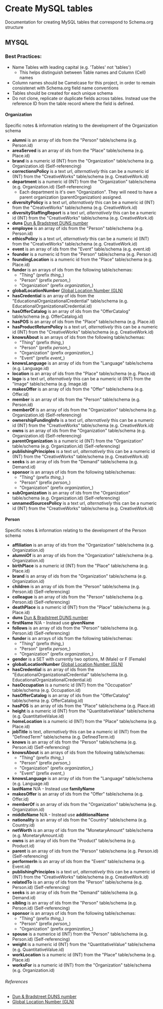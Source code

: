 # Create MySQL tables 
Documentation for creating MySQL tables that correspond to Schema.org structure

## MYSQL

### Best Practices:
* Name Tables with leading capital (e.g. 'Tables' not 'tables')
	* This helps distinguish between Table names and Column (Cell) names
* Column names should be Camelcase for this project, in order to remain consistenet with Schema.org field name conventions
* Tables should be created for each unique schema
* Do not clone, replicate or duplicate fields across tables. Instead use the reference ID from the table record where the field is defined.

#### Organization
Specific notes & information relating to the development of the Organization schema
* **alumni** is an array of ids from the "Person" table/schema (e.g. Person.id)
* **areaServed** is an array of ids from the "Place" table/schema (e.g. Place.id)
* **brand** is a numeric id (INT) from the "Organization" table/schema (e.g. Organization.id) (Self-referencing)
* **correctionsPolicy** is a text url, *alternatively* this can be a numeric id (INT) from the "CreativeWorks" table/schema (e.g. CreativeWork.id)
* **department** is a numeric id (INT) from the "Organization" table/schema (e.g. Organization.id) (Self-referencing)
	* Each department is it's own "Organization". They will need to have a parent organization (parentOrganization) assigned.
* **diversityPolicy** is a text url, *alternatively* this can be a numeric id (INT) from the "CreativeWorks" table/schema (e.g. CreativeWork.id)
* **diversityStaffingReport** is a text url, *alternatively* this can be a numeric id (INT) from the "CreativeWorks" table/schema (e.g. CreativeWork.id)
* **duns** [Dun & Bradstreet DUNS number][duns]
* **employee** is an array of ids from the "Person" table/schema (e.g. Person.id)
* **ethicsPolicy** is a text url, *alternatively* this can be a numeric id (INT) from the "CreativeWorks" table/schema (e.g. CreativeWork.id)
* **event** is an array of ids from the "Event" table/schema (e.g. event.id)
* **founder** is a numeric id from the "Person" table/schema (e.g. Person.id)
* **foundingLocation** is a numeric id from the "Place" table/schema (e.g. Place.id)
* **funder** is an arrays of ids from the following table/schemas:
	* "Thing" (prefix *thing_*)
	* "Person" (prefix *person_*)
	* "Organization" (prefix *organization_*)
* **globalLocationNumber** [Global Location Number (GLN)][gln]
* **hasCredential** is an array of ids from the "EducationalOrganizationalCredential" table/schema (e.g. EducationalOrganizationalCredential.id)
* **hasOfferCatalog** is an array of ids from the "OfferCatalog" table/schema (e.g. OfferCatalog.id)
* **hasPOS** is an array of ids from the "Place" table/schema (e.g. Place.id)
* **hasProductReturnPolicy** is a text url, *alternatively* this can be a numeric id (INT) from the "CreativeWorks" table/schema (e.g. CreativeWork.id)
* **knowsAbout** is an arrays of ids from the following table/schemas:
	* "Thing" (prefix *thing_*)
	* "Person" (prefix *person_*)
	* "Organization" (prefix *organization_*)
	* "Event" (prefix *event_*)
* **knowsLanguage** is an array of ids from the "Language" table/schema (e.g. Language.id)
* **location** is an array of ids from the "Place" table/schema (e.g. Place.id)
* **logo** is a text url, *alternatively* this can be a numeric id (INT) from the "Image" table/schema (e.g. Image.id)
* **makesOffer** is an array of ids from the "Offer" table/schema (e.g. Offer.id)
* **member** is an array of ids from the "Person" table/schema (e.g. Person.id)
* **memberOf** is an array of ids from the "Organization" table/schema (e.g. Organization.id) (Self-referencing)
* **ownershipFundingInfo** is a text url, *alternatively* this can be a numeric id (INT) from the "CreativeWorks" table/schema (e.g. CreativeWork.id)
* **owns** is an array of ids from the "Organization" table/schema (e.g. Organization.id) (Self-referencing)
* **parentOrganization** is a numeric id (INT) from the "Organization" table/schema (e.g. Organization.id) (Self-referencing)
* **publishingPrinciples** is a text url, *alternatively* this can be a numeric id (INT) from the "CreativeWorks" table/schema (e.g. CreativeWork.id)
* **seeks** is an array of ids from the "Demand" table/schema (e.g. Demand.id)
* **sponsor** is an arrays of ids from the following table/schemas:
	* "Thing" (prefix *thing_*)
	* "Person" (prefix *person_*)
	* "Organization" (prefix *organization_*)
* **subOrganization** is an array of ids from the "Organization" table/schema (e.g. Organization.id) (Self-referencing)
* **unnamedSourcesPolicy** is a text url, *alternatively* this can be a numeric id (INT) from the "CreativeWorks" table/schema (e.g. CreativeWork.id)

#### Person
Specific notes & information relating to the development of the Person schema
* **affiliation** is an array of ids from the "Organization" table/schema (e.g. Organization.id)
* **alumniOf** is an array of ids from the "Organization" table/schema (e.g. Organization.id)
* **birthPlace** is a numeric id (INT) from the "Place" table/schema (e.g. Place.id)
* **brand** is an array of ids from the "Organization" table/schema (e.g. Organization.id)
* **children** is an array of ids from the "Person" table/schema (e.g. Person.id) (Self-referencing)
* **colleague** is an array of ids from the "Person" table/schema (e.g. Person.id) (Self-referencing)
* **deathPlace** is a numeric id (INT) from the "Place" table/schema (e.g. Place.id)
* **duns** [Dun & Bradstreet DUNS number][duns]
* **firstName** N/A - Instead use **givenName**
* **follows** is an array of ids from the "Person" table/schema (e.g. Person.id) (Self-referencing)
* **funder** is an arrays of ids from the following table/schemas:
	* "Thing" (prefix *thing_*)
	* "Person" (prefix *person_*)
	* "Organization" (prefix *organization_*)
* **gender** is a SET with currently two options, M (Male) or F (Female)
* **globalLocationNumber** [Global Location Number (GLN)][gln]
* **hasCredential** is an array of ids from the "EducationalOrganizationalCredential" table/schema (e.g. EducationalOrganizationalCredential.id)
* **hasOccupation** is a numeric id (INT) from the "Occupation" table/schema (e.g. Occupation.id)
* **hasOfferCatalog** is an array of ids from the "OfferCatalog" table/schema (e.g. OfferCatalog.id)
* **hasPOS** is an array of ids from the "Place" table/schema (e.g. Place.id)
* **height** is a numeric id (INT) from the "QuantitativeValue" table/schema (e.g. QuantitativeValue.id)
* **homeLocation** is a numeric id (INT) from the "Place" table/schema (e.g. Place.id)
* **jobTitle** is text, *alternatively* this can be a numeric id (INT) from the "DefinedTerm" table/schema (e.g. DefinedTerm.id)
* **knows** is an array of ids from the "Person" table/schema (e.g. Person.id) (Self-referencing)
* **knowsAbout** is an arrays of ids from the following table/schemas:
	* "Thing" (prefix *thing_*)
	* "Person" (prefix *person_*)
	* "Organization" (prefix *organization_*)
	* "Event" (prefix *event_*)
* **knowsLanguage** is an array of ids from the "Language" table/schema (e.g. Language.id)
* **lastName** N/A - Instead use **familyName**
* **makesOffer** is an array of ids from the "Offer" table/schema (e.g. Offer.id)
* **memberOf** is an array of ids from the "Organization" table/schema (e.g. Organization.id)
* **middleName** N/A - Instead use **additionalName**
* **nationality** is an array of ids from the "Country" table/schema (e.g. Country.id)
* **netWorth** is an array of ids from the "MonetaryAmount" table/schema (e.g. MonetaryAmount.id)
* **owns** is an array of ids from the "Product" table/schema (e.g. Product.id)
* **parent** is an array of ids from the "Person" table/schema (e.g. Person.id) (Self-referencing)
* **performerIn** is an array of ids from the "Event" table/schema (e.g. Event.id) 
* **publishingPrinciples** is a text url, *alternatively* this can be a numeric id (INT) from the "CreativeWorks" table/schema (e.g. CreativeWork.id)
* **relatedTo** is an array of ids from the "Person" table/schema (e.g. Person.id) (Self-referencing)
* **seeks** is an array of ids from the "Demand" table/schema (e.g. Demand.id)
* **sibling** is an array of ids from the "Person" table/schema (e.g. Person.id) (Self-referencing)
* **sponsor** is an arrays of ids from the following table/schemas:
	* "Thing" (prefix *thing_*)
	* "Person" (prefix *person_*)
	* "Organization" (prefix *organization_*)
* **spouse** is a numerice id (INT) from the "Person" table/schema (e.g. Person.id) (Self-referencing)
* **weight** is a numeric id (INT) from the "QuantitativeValue" table/schema (e.g. QuantitativeValue.id)
* **workLocation** is a numeric id (INT) from the "Place" table/schema (e.g. Place.id)
* **worksFor** is a numeric id (INT) from the "Organization" table/schema (e.g. Organization.id)


###### References
* [Dun & Bradstreet DUNS number][duns]
* [Global Location Number (GLN)][gln]

[duns]: https://www.dnb.com/duns-number.html
[gln]: https://www.gs1.org/standards/id-keys/gln